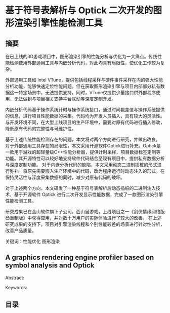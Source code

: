 # 基于符号表解析与 Optick 二次开发的图形渲染引擎性能检测工具

## 摘要

在已上线的3D游戏项目中，图形渲染引擎的性能分析与优化为一大痛点。传统性能检测使用外部通用工具与内嵌分析代码，对此均具有局限性，使优化工作较为复杂。

外部通用工具如 Intel VTune，提供包括线程采样与硬件事件采样在内的强大性能分析功能，能够快速定位性能问题。但在获取图形渲染引擎与项目内部部分私有数据这一特定场景中，无法提供支持。同时，VTune仅提供少量接口供外部程序使用，无法做到与项目相关支持平台联动等深度定制开发。

内嵌分析代码基于操作系统计时与操作系统接口，通过时间戳差值与操作系统提供的信息，进行项目性能数据的采集。代码均为开发人员插入，具有较大的灵活性。与开发环境不同，在大型上线项目的生产环境中，需要对原有代码进行插入修改，降低原有代码的完整性与可维护性。

基于上述传统性能检测存在的问题，本文将对两个方向进行研究，并做出改良。
对于外部通用工具存在的局限性，本文采用开源软件Optick进行补充。Optick是一款用于游戏的超轻量级C++性能分析器，提供计时采样、项目数据标签定制等功能。其开源特性可以较好地支持软件代码结合至现有项目中，提供私有数据分析与深度定制功能。
对于内嵌分析代码的缺陷，本文采用动态二进制插桩的形式进行弥补。将原先需要嵌入生产环境中的代码，改为程序运行时动态注入的形式。在保持灵活性与深度采集数据的同时，减少对原有代码的破坏。

对于上述两个方向，本文研发了一种基于符号表解析后动态插桩的二进制注入技术，基于开源软件 Optick 进行二次开发显示性能数据，完成了一款图形渲染引擎性能检测工具。

研究成果已在金山软件旗下子公司，西山居游戏，上线项目之一《剑侠情缘网络版叁重制版》中获得应用，并对数十万用户的实际体验进行了较大的改善。
在上述研究成果的支持下，项目对引擎渲染线程和个别性能较差的场景进行针对性分析，改善产品质量。

关键词：性能优化 图形渲染

## A graphics rendering engine profiler based on symbol analysis and Optick

Abstract: 

Keywords:

## 目录
